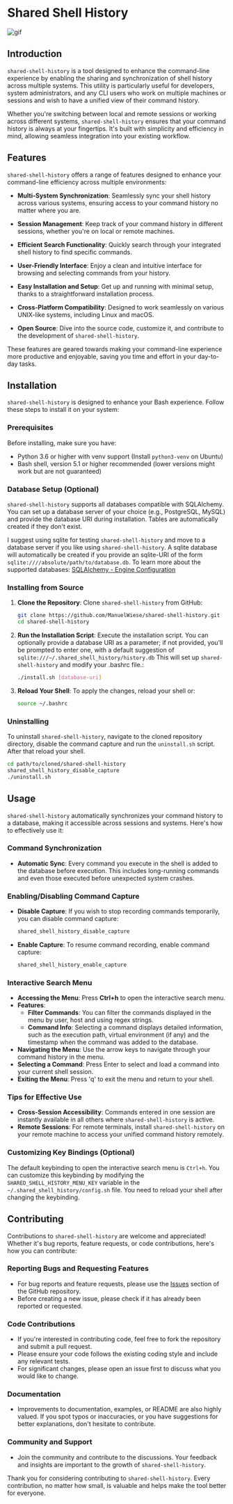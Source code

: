 # Shared Shell History

![gif](https://imgur.com/a/gPMGfAy)

## Introduction

`shared-shell-history` is a tool designed to enhance the command-line experience by enabling the sharing and synchronization of shell history across multiple systems. This utility is particularly useful for developers, system administrators, and any CLI users who work on multiple machines or sessions and wish to have a unified view of their command history.

Whether you're switching between local and remote sessions or working across different systems, `shared-shell-history` ensures that your command history is always at your fingertips. It's built with simplicity and efficiency in mind, allowing seamless integration into your existing workflow.

## Features

`shared-shell-history` offers a range of features designed to enhance your command-line efficiency across multiple environments:

- **Multi-System Synchronization**: Seamlessly sync your shell history across various systems, ensuring access to your command history no matter where you are.

- **Session Management**: Keep track of your command history in different sessions, whether you're on local or remote machines.

- **Efficient Search Functionality**: Quickly search through your integrated shell history to find specific commands.

- **User-Friendly Interface**: Enjoy a clean and intuitive interface for browsing and selecting commands from your history.

- **Easy Installation and Setup**: Get up and running with minimal setup, thanks to a straightforward installation process.

- **Cross-Platform Compatibility**: Designed to work seamlessly on various UNIX-like systems, including Linux and macOS.

- **Open Source**: Dive into the source code, customize it, and contribute to the development of `shared-shell-history`.

These features are geared towards making your command-line experience more productive and enjoyable, saving you time and effort in your day-to-day tasks.

## Installation

`shared-shell-history` is designed to enhance your Bash experience. Follow these steps to install it on your system:

### Prerequisites

Before installing, make sure you have:

- Python 3.6 or higher with venv support (Install `python3-venv` on Ubuntu)
- Bash shell, version 5.1 or higher recommended (lower versions might work but are not guaranteed)

### Database Setup (Optional)

`shared-shell-history` supports all databases compatible with SQLAlchemy. You can set up a database server of your choice (e.g., PostgreSQL, MySQL) and provide the database URI during installation. Tables are automatically created if they don't exist.

I suggest using sqlite for testing `shared-shell-history` and move to a database server if you like using `shared-shell-history`.
A sqlite database will automatically be created if you provide an sqlite-URI of the form `sqlite:////absolute/path/to/database.db`.
To learn more about the supported databases: [SQLAlchemy - Engine Configuration](https://docs.sqlalchemy.org/en/20/core/engines.html)


### Installing from Source

1. **Clone the Repository**:
   Clone `shared-shell-history` from GitHub:
   ```bash
   git clone https://github.com/ManuelWiese/shared-shell-history.git
   cd shared-shell-history
   ```
2. **Run the Installation Script**:
   Execute the installation script. You can optionally provide a database URI as a parameter; if not provided, you'll be prompted to enter one, with a default suggestion of `sqlite:///~/.shared_shell_history/history.db` This will set up `shared-shell-history` and modify your .bashrc file.:
   ```bash
   ./install.sh [database-uri]
   ```
3. **Reload Your Shell**:
   To apply the changes, reload your shell or:
   ```bash
   source ~/.bashrc
   ```

### Uninstalling
To uninstall `shared-shell-history`, navigate to the cloned repository directory, disable the command capture and run the `uninstall.sh` script. After that reload your shell.
```bash
cd path/to/cloned/shared-shell-history
shared_shell_history_disable_capture
./uninstall.sh
```

## Usage

`shared-shell-history` automatically synchronizes your command history to a database, making it accessible across sessions and systems. Here's how to effectively use it:

### Command Synchronization

- **Automatic Sync**: Every command you execute in the shell is added to the database before execution. This includes long-running commands and even those executed before unexpected system crashes.

### Enabling/Disabling Command Capture

- **Disable Capture**: If you wish to stop recording commands temporarily, you can disable command capture:
  ```bash
  shared_shell_history_disable_capture
  ```
- **Enable Capture**: To resume command recording, enable command capture:
  ```bash
  shared_shell_history_enable_capture
  ```

### Interactive Search Menu

- **Accessing the Menu**: Press **Ctrl+h** to open the interactive search menu.
- **Features**:
  - **Filter Commands**: You can filter the commands displayed in the menu by user, host and using regex strings.
  - **Command Info**: Selecting a command displays detailed information, such as the execution path, virtual environment (if any) and the timestamp when the command was added to the database.
- **Navigating the Menu**: Use the arrow keys to navigate through your command history in the menu.
- **Selecting a Command**: Press Enter to select and load a command into your current shell session.
- **Exiting the Menu**: Press 'q' to exit the menu and return to your shell.

### Tips for Effective Use

- **Cross-Session Accessibility**: Commands entered in one session are instantly available in all others where `shared-shell-history` is active.
- **Remote Sessions**: For remote terminals, install `shared-shell-history` on your remote machine to access your unified command history remotely.

### Customizing Key Bindings (Optional)

The default keybinding to open the interactive search menu is `Ctrl+h`.
You can customize this keybinding by modifying the `SHARED_SHELL_HISTORY_MENU_KEY` variable in the `~/.shared_shell_history/config.sh` file. You need to reload your shell after changing the keybinding.

## Contributing

Contributions to `shared-shell-history` are welcome and appreciated! Whether it's bug reports, feature requests, or code contributions, here's how you can contribute:

### Reporting Bugs and Requesting Features

- For bug reports and feature requests, please use the [Issues](https://github.com/ManuelWiese/shared-shell-history/issues) section of the GitHub repository.
- Before creating a new issue, please check if it has already been reported or requested.

### Code Contributions

- If you're interested in contributing code, feel free to fork the repository and submit a pull request.
- Please ensure your code follows the existing coding style and include any relevant tests.
- For significant changes, please open an issue first to discuss what you would like to change.

### Documentation

- Improvements to documentation, examples, or README are also highly valued. If you spot typos or inaccuracies, or you have suggestions for better explanations, don't hesitate to contribute.

### Community and Support

- Join the community and contribute to the discussions. Your feedback and insights are important to the growth of `shared-shell-history`.

Thank you for considering contributing to `shared-shell-history`. Every contribution, no matter how small, is valuable and helps make the tool better for everyone.

